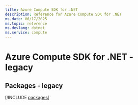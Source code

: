 ```yaml
---
title: Azure Compute SDK for .NET
description: Reference for Azure Compute SDK for .NET
ms.date: 06/17/2025
ms.topic: reference
ms.devlang: dotnet
ms.service: compute
---
```

# Azure Compute SDK for .NET - legacy
## Packages - legacy
[!INCLUDE [packages](compute-index.md)]